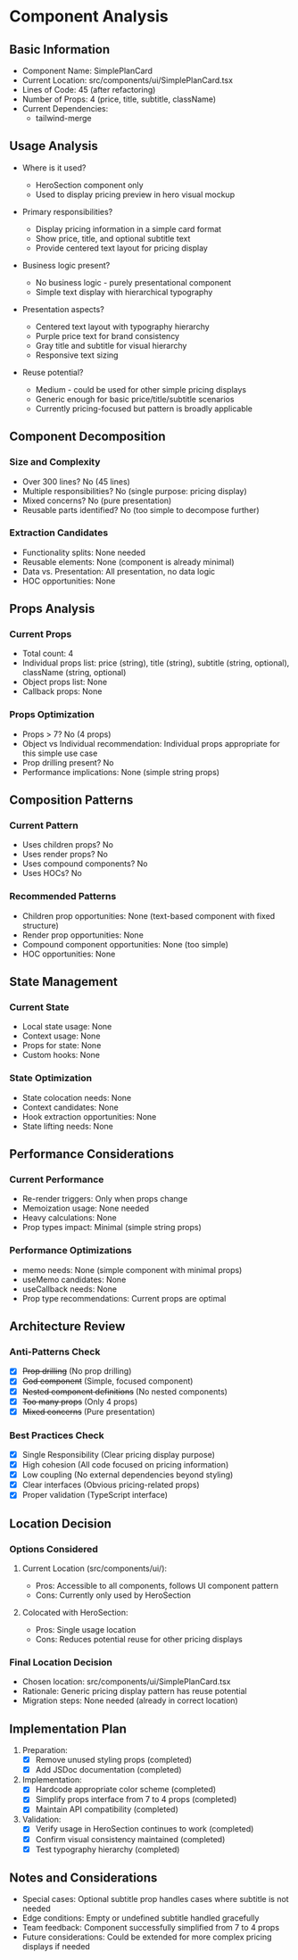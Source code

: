 # Component Analysis

## Basic Information

- Component Name: SimplePlanCard
- Current Location: src/components/ui/SimplePlanCard.tsx
- Lines of Code: 45 (after refactoring)
- Number of Props: 4 (price, title, subtitle, className)
- Current Dependencies:
  - tailwind-merge

## Usage Analysis

- Where is it used?
  - HeroSection component only
  - Used to display pricing preview in hero visual mockup

- Primary responsibilities?
  - Display pricing information in a simple card format
  - Show price, title, and optional subtitle text
  - Provide centered text layout for pricing display

- Business logic present?
  - No business logic - purely presentational component
  - Simple text display with hierarchical typography

- Presentation aspects?
  - Centered text layout with typography hierarchy
  - Purple price text for brand consistency
  - Gray title and subtitle for visual hierarchy
  - Responsive text sizing

- Reuse potential?
  - Medium - could be used for other simple pricing displays
  - Generic enough for basic price/title/subtitle scenarios
  - Currently pricing-focused but pattern is broadly applicable

## Component Decomposition

### Size and Complexity

- Over 300 lines? No (45 lines)
- Multiple responsibilities? No (single purpose: pricing display)
- Mixed concerns? No (pure presentation)
- Reusable parts identified? No (too simple to decompose further)

### Extraction Candidates

- Functionality splits: None needed
- Reusable elements: None (component is already minimal)
- Data vs. Presentation: All presentation, no data logic
- HOC opportunities: None

## Props Analysis

### Current Props

- Total count: 4
- Individual props list: price (string), title (string), subtitle (string, optional), className (string, optional)
- Object props list: None
- Callback props: None

### Props Optimization

- Props > 7? No (4 props)
- Object vs Individual recommendation: Individual props appropriate for this simple use case
- Prop drilling present? No
- Performance implications: None (simple string props)

## Composition Patterns

### Current Pattern

- Uses children props? No
- Uses render props? No
- Uses compound components? No
- Uses HOCs? No

### Recommended Patterns

- Children prop opportunities: None (text-based component with fixed structure)
- Render prop opportunities: None
- Compound component opportunities: None (too simple)
- HOC opportunities: None

## State Management

### Current State

- Local state usage: None
- Context usage: None
- Props for state: None
- Custom hooks: None

### State Optimization

- State colocation needs: None
- Context candidates: None
- Hook extraction opportunities: None
- State lifting needs: None

## Performance Considerations

### Current Performance

- Re-render triggers: Only when props change
- Memoization usage: None needed
- Heavy calculations: None
- Prop types impact: Minimal (simple string props)

### Performance Optimizations

- memo needs: None (simple component with minimal props)
- useMemo candidates: None
- useCallback needs: None
- Prop type recommendations: Current props are optimal

## Architecture Review

### Anti-Patterns Check

- [x] ~~Prop drilling~~ (No prop drilling)
- [x] ~~God component~~ (Simple, focused component)
- [x] ~~Nested component definitions~~ (No nested components)
- [x] ~~Too many props~~ (Only 4 props)
- [x] ~~Mixed concerns~~ (Pure presentation)

### Best Practices Check

- [x] Single Responsibility (Clear pricing display purpose)
- [x] High cohesion (All code focused on pricing information)
- [x] Low coupling (No external dependencies beyond styling)
- [x] Clear interfaces (Obvious pricing-related props)
- [x] Proper validation (TypeScript interface)

## Location Decision

### Options Considered

1. Current Location (src/components/ui/):
   - Pros: Accessible to all components, follows UI component pattern
   - Cons: Currently only used by HeroSection

2. Colocated with HeroSection:
   - Pros: Single usage location
   - Cons: Reduces potential reuse for other pricing displays

### Final Location Decision

- Chosen location: src/components/ui/SimplePlanCard.tsx
- Rationale: Generic pricing display pattern has reuse potential
- Migration steps: None needed (already in correct location)

## Implementation Plan

1. Preparation:
   - [x] Remove unused styling props (completed)
   - [x] Add JSDoc documentation (completed)

2. Implementation:
   - [x] Hardcode appropriate color scheme (completed)
   - [x] Simplify props interface from 7 to 4 props (completed)
   - [x] Maintain API compatibility (completed)

3. Validation:
   - [x] Verify usage in HeroSection continues to work (completed)
   - [x] Confirm visual consistency maintained (completed)
   - [x] Test typography hierarchy (completed)

## Notes and Considerations

- Special cases: Optional subtitle prop handles cases where subtitle is not needed
- Edge conditions: Empty or undefined subtitle handled gracefully
- Team feedback: Component successfully simplified from 7 to 4 props
- Future considerations: Could be extended for more complex pricing displays if needed